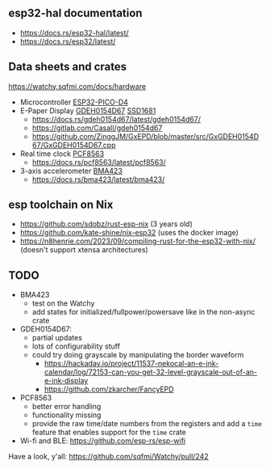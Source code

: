 ## esp32-hal documentation

- https://docs.rs/esp32-hal/latest/
- https://docs.rs/esp32/latest/

## Data sheets and crates

https://watchy.sqfmi.com/docs/hardware

- Microcontroller [ESP32-PICO-D4](https://www.espressif.com/sites/default/files/documentation/esp32-pico-d4_datasheet_en.pdf)
- E-Paper Display [GDEH0154D67](https://www.e-paper-display.com/GDEH0154D67%20V2.0%20Specificationc58c.pdf) [SSD1681](https://www.e-paper-display.com/SSD1681%20V0.13%20Spec903d.pdf)
  - https://docs.rs/gdeh0154d67/latest/gdeh0154d67/
  - https://gitlab.com/CasalI/gdeh0154d67
  - https://github.com/ZinggJM/GxEPD/blob/master/src/GxGDEH0154D67/GxGDEH0154D67.cpp
- Real time clock [PCF8563](https://www.mouser.com/datasheet/2/302/PCF8563-1127619.pdf)
  - https://docs.rs/pcf8563/latest/pcf8563/
- 3-axis accelerometer [BMA423](https://watchy.sqfmi.com/assets/files/BST-BMA423-DS000-1509600-950150f51058597a6234dd3eaafbb1f0.pdf)
  - https://docs.rs/bma423/latest/bma423/

## esp toolchain on Nix

- https://github.com/sdobz/rust-esp-nix (3 years old)
- https://github.com/kate-shine/nix-esp32 (uses the docker image)
- https://n8henrie.com/2023/09/compiling-rust-for-the-esp32-with-nix/ (doesn't support xtensa architectures)

## TODO

- BMA423
  - test on the Watchy
  - add states for initialized/fullpower/powersave like in the non-async crate
- GDEH0154D67:
  - partial updates
  - lots of configurability stuff
  - could try doing grayscale by manipulating the border waveform
    - https://hackaday.io/project/11537-nekocal-an-e-ink-calendar/log/72153-can-you-get-32-level-grayscale-out-of-an-e-ink-display
    - https://github.com/zkarcher/FancyEPD
- PCF8563
  - better error handling
  - functionality missing
  - provide the raw time/date numbers from the registers and add a `time` feature that enables support for the `time` crate
- Wi-fi and BLE: https://github.com/esp-rs/esp-wifi

Have a look, y'all: https://github.com/sqfmi/Watchy/pull/242
